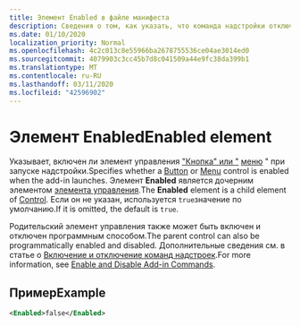 ```yaml
---
title: Элемент Enabled в файле манифеста
description: Сведения о том, как указать, что команда надстройки отключена при запуске надстройки.
ms.date: 01/10/2020
localization_priority: Normal
ms.openlocfilehash: 4c2c013c8e55966ba2678755536ce04ae3014ed0
ms.sourcegitcommit: 4079903c3cc45b7d8c041509a44e9fc38da399b1
ms.translationtype: MT
ms.contentlocale: ru-RU
ms.lasthandoff: 03/11/2020
ms.locfileid: "42596902"
---
```

# <a name="enabled-element"></a><span data-ttu-id="27d0c-103">Элемент Enabled</span><span class="sxs-lookup"><span data-stu-id="27d0c-103">Enabled element</span></span>

<span data-ttu-id="27d0c-104">Указывает, включен ли элемент управления ["Кнопка" или "](control.md#button-control) [меню](control.md#menu-dropdown-button-controls) " при запуске надстройки.</span><span class="sxs-lookup"><span data-stu-id="27d0c-104">Specifies whether a [Button](control.md#button-control) or [Menu](control.md#menu-dropdown-button-controls) control is enabled when the add-in launches.</span></span> <span data-ttu-id="27d0c-105">Элемент **Enabled** является дочерним элементом [элемента управления](control.md).</span><span class="sxs-lookup"><span data-stu-id="27d0c-105">The **Enabled** element is a child element of [Control](control.md).</span></span> <span data-ttu-id="27d0c-106">Если он не указан, используется `true`значение по умолчанию.</span><span class="sxs-lookup"><span data-stu-id="27d0c-106">If it is omitted, the default is `true`.</span></span>

<span data-ttu-id="27d0c-107">Родительский элемент управления также может быть включен и отключен программным способом.</span><span class="sxs-lookup"><span data-stu-id="27d0c-107">The parent control can also be programmatically enabled and disabled.</span></span> <span data-ttu-id="27d0c-108">Дополнительные сведения см. в статье о [Включение и отключение команд надстроек](../../design/disable-add-in-commands.md).</span><span class="sxs-lookup"><span data-stu-id="27d0c-108">For more information, see [Enable and Disable Add-in Commands](../../design/disable-add-in-commands.md).</span></span>

## <a name="example"></a><span data-ttu-id="27d0c-109">Пример</span><span class="sxs-lookup"><span data-stu-id="27d0c-109">Example</span></span>

```xml
<Enabled>false</Enabled>
```
